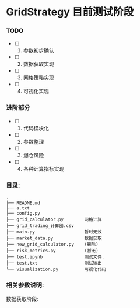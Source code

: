 # GridStrategy 目前测试阶段 

### TODO
- [ ] 1. 参数初步确认
- [ ] 2. 数据获取实现
- [ ] 3. 网格策略实现
- [ ] 4. 可视化实现

### 进阶部分
- [ ] 1. 代码模块化
- [ ] 2. 参数整理
- [ ] 3. 爆仓风险
- [ ] 4. 各种计算指标实现



### 目录:
```
.
├── README.md
├── a.txt
├── config.py
├── grid_calculator.py        网格计算
├── grid_trading_计算器.csv
├── main.py                   暂时无效
├── market_data.py            数据获取
├── new_grid_calculator.py    (删除)
├── risk_metrics.py           (暂无)
├── test.ipynb                测试文件.
├── test.txt                  测试输出
└── visualization.py          可视化代码
```


### 相关参数说明:

数据获取阶段:
```python


```
# 



```


